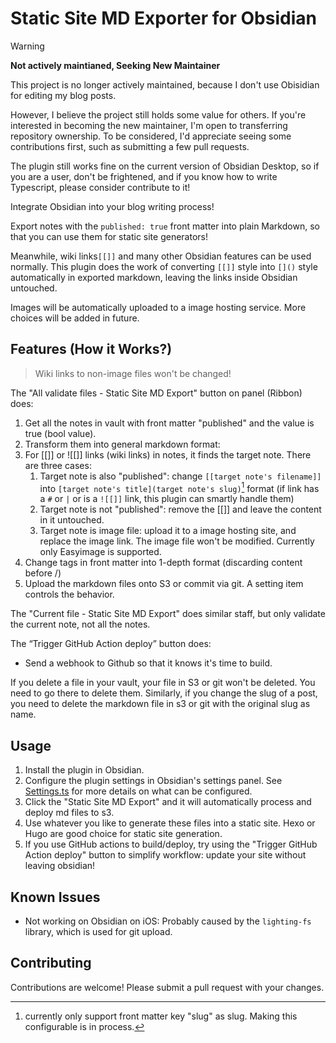 # Static Site MD Exporter for Obsidian

> [!WARNING]
> **Not actively maintianed, Seeking New Maintainer**
> 
> This project is no longer actively maintained, because I don't use Obisidian for editing my blog posts.
>
> However, I believe the project still holds some value for others. If you're interested in becoming the new maintainer, I'm open to transferring repository ownership. To be considered, I'd appreciate seeing some contributions first, such as submitting a few pull requests.
>
> The plugin still works fine on the current version of Obsidian Desktop, so if you are a user, don't be frightened, and if you know how to write Typescript, please consider contribute to it!

Integrate Obsidian into your blog writing process!

Export notes with the `published: true` front matter into plain Markdown, so that you can use them for static site generators!

Meanwhile, wiki links`[[]]`  and many other Obsidian features can be used normally. This plugin does the work of converting `[[]]` style into `[]()` style automatically in exported markdown, leaving the links inside Obsidian untouched.

Images will be automatically uploaded to a image hosting service. More choices will be added in future.

## Features (How it Works?)

> Wiki links to non-image files won't be changed!

The "All validate files - Static Site MD Export" button on panel (Ribbon) does:

1. Get all the notes in vault with front matter "published" and the value is true (bool value).
2. Transform them into general markdown format:
3. For [[]] or ![[]] links (wiki links) in notes, it finds the target note. There are three cases:
   1. Target note is also "published": change `[[target note's filename]]` into `[target note's title](target note's slug)`[^1] format (if link has a `#` or `|` or is a `![[]]` link, this plugin can smartly handle them)
   2. Target note is not "published": remove the [[]] and leave the content in it untouched.
   3. Target note is image file: upload it to a image hosting site, and replace the image link. The image file won't be modified. Currently only Easyimage is supported.
4. Change tags in front matter into 1-depth format (discarding content before /)
5. Upload the markdown files onto S3 or commit via git. A setting item controls the behavior.

The "Current file - Static Site MD Export" does similar staff, but only validate the current note, not all the notes.

The “Trigger GitHub Action deploy” button does:

- Send a webhook to Github so that it knows it's time to build.

If you delete a file in your vault, your file in S3 or git won't be deleted. You need to go there to delete them. Similarly, if you change the slug of a post, you need to delete the markdown file in s3 or git with the original slug as name.

[^1]: currently only support front matter key "slug" as slug. Making this configurable is in process.

## Usage

1. Install the plugin in Obsidian.
2. Configure the plugin settings in Obsidian's settings panel. See [Settings.ts](src/Settings.ts) for more details on what can be configured.
3. Click the "Static Site MD Export" and it will automatically process and deploy md files to s3.
4. Use whatever you like to generate these files into a static site. Hexo or Hugo are good choice for static site generation.
5. If you use GitHub actions to build/deploy, try using the "Trigger GitHub Action deploy" button to simplify workflow: update your site without leaving obsidian!

## Known Issues

- Not working on Obsidian on iOS: Probably caused by the `lighting-fs` library, which is used for git upload.

## Contributing

Contributions are welcome! Please submit a pull request with your changes.
